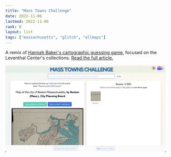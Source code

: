 ```yaml
---
title: "Mass Towns Challenge" 
date: 2022-11-06
lastmod: 2022-11-06
rank: 0
layout: list
tags: ["massachusetts", "glitch", "allmaps"]
---
```


A remix of [Hannah Baker's cartographic guessing game,](https://blog.cogapp.com/usa-states-challenge-b7d9b4fc027b) focused on the Leventhal Center's collections. [Read the full article.](https://www.leventhalmap.org/articles/town-challenge/)

[![towns](towns.png)](https://towns-challenge.glitch.me/)
